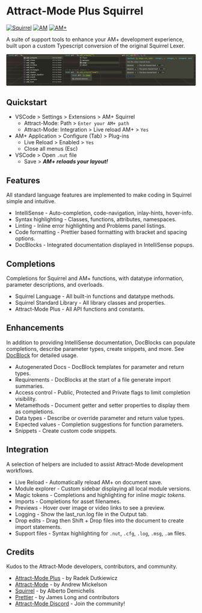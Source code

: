 # Attract-Mode Plus Squirrel

<a href="http://www.squirrel-lang.org/doc/squirrel3.html"><img alt="Squirrel" src="https://img.shields.io/badge/Squirrel-3.0.7-blue"></a>
<a href="https://github.com/mickelson/attract"><img alt="AM" src="https://img.shields.io/badge/Attract--Mode-2.7.0-blue"></a>
<a href="https://github.com/oomek/attractplus"><img alt="AM+" src="https://img.shields.io/badge/Attract--Mode_Plus-3.1.0-blue"></a>

A suite of support tools to enhance your AM+ development experience, built upon a custom Typescript conversion of the original Squirrel Lexer.

![Attract-Mode Plus Squirrel](https://github.com/Chadnaut/Attract-Mode-Plus-Squirrel/blob/master/assets/images/readme.png?raw=true)

## Quickstart

- VSCode > Settings > Extensions > AM+ Squirrel
  - Attract-Mode: Path > `Enter your AM+ path`
  - Attract-Mode: Integration > Live reload AM+ > `Yes`
- AM+ Application > Configure (Tab) > Plug-ins
  - Live Reload > Enabled > `Yes`
  - Close all menus (Esc)
- VSCode > Open `.nut` file
  - Save > ***AM+ reloads your layout!***

## Features

All standard language features are implemented to make coding in Squirrel simple and intuitive.

- IntelliSense - Auto-completion, code-navigation, inlay-hints, hover-info.
- Syntax highlighting - Classes, functions, attributes, namespaces.
- Linting - Inline error highlighting and Problems panel listings.
- Code formatting - Prettier based formatting with bracket and spacing options.
- DocBlocks - Integrated documentation displayed in IntelliSense popups.

## Completions

Completions for Squirrel and AM+ functions, with datatype information, parameter descriptions, and overloads.

- Squirrel Language - All built-in functions and datatype methods.
- Squirrel Standard Library - All library classes and properties.
- Attract-Mode Plus - All API functions and constants.

## Enhancements

In addition to providing IntelliSense documentation, DocBlocks can populate completions, describe parameter types, create snippets, and more. See
[DocBlock](https://github.com/Chadnaut/Attract-Mode-Plus-Squirrel/blob/master/DOCBLOCK.md) for detailed usage.

- Autogenerated Docs - DocBlock templates for parameter and return types.
- Requirements - DocBlocks at the start of a file generate import summaries.
- Access control - Public, Protected and Private flags to limit completion visibility.
- Metamethods - Document getter and setter properties to display them as completions.
- Data types - Describe or override parameter and return value types.
- Expected values - Completion suggestions for function parameters.
- Snippets - Create custom code snippets.

## Integration

A selection of helpers are included to assist Attract-Mode development workflows.

- Live Reload - Automatically reload AM+ on document save.
- Module explorer - Custom sidebar displaying all local module versions.
- Magic tokens - Completions and highlighting for inline *magic tokens*.
- Imports - Completions for asset filenames.
- Previews - Hover over image or video links to see a preview.
- Logging - Show the last_run.log file in the Output tab.
- Drop edits - Drag then Shift + Drop files into the document to create import statements.
- Support files - Syntax highlighting for `.nut`, `.cfg`, `.log`, `.msg`, `.am` files.

## Credits

Kudos to the Attract-Mode developers, contributors, and community.

- [Attract-Mode Plus](https://github.com/oomek/attractplus) - by Radek Dutkiewicz
- [Attract-Mode](https://github.com/mickelson/attract) - by Andrew Mickelson
- [Squirrel](http://www.squirrel-lang.org/doc/squirrel3.html) - by Alberto Demichelis
- [Prettier](https://github.com/prettier/prettier) - by James Long and contributors
- [Attract-Mode Discord](https://discord.com/channels/373969602784526336) - Join the community!
